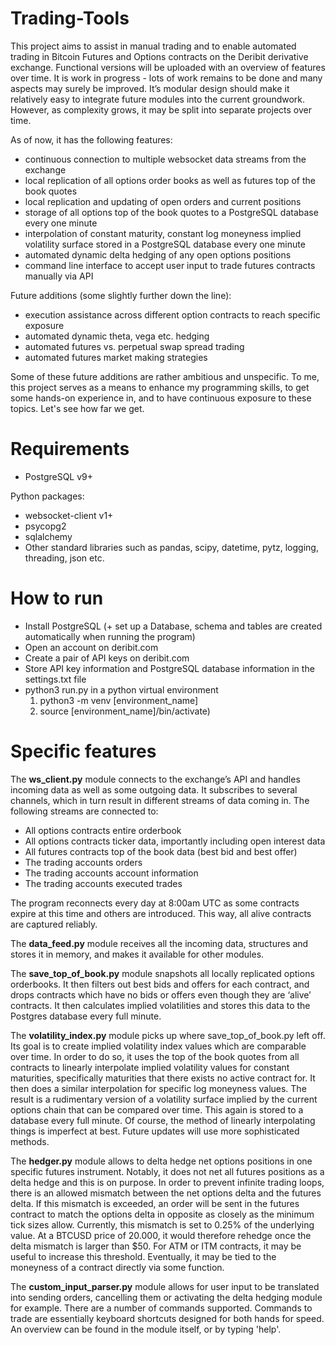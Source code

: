 # Trading-Tools

This project aims to assist in manual trading and to enable automated trading in Bitcoin Futures and Options contracts on the Deribit derivative exchange. Functional versions will be uploaded with an overview of features over time. It is work in progress - lots of work remains to be done and many aspects may surely be improved. It’s modular design should make it relatively easy to integrate future modules into the current groundwork. However, as complexity grows, it may be split into separate projects over time. 

As of now, it has the following features:
- continuous connection to multiple websocket data streams from the exchange
- local replication of all options order books as well as futures top of the book quotes
- local replication and updating of open orders and current positions
- storage of all options top of the book quotes to a PostgreSQL database every one minute
- interpolation of constant maturity, constant log moneyness implied volatility surface stored in a PostgreSQL database every one minute
- automated dynamic delta hedging of any open options positions
- command line interface to accept user input to trade futures contracts manually via API

Future additions (some slightly further down the line):
- execution assistance across different option contracts to reach specific exposure
- automated dynamic theta, vega etc. hedging
- automated futures vs. perpetual swap spread trading
- automated futures market making strategies

Some of these future additions are rather ambitious and unspecific. To me, this project serves as a means to enhance my programming skills, to get some hands-on experience in, and to have continuous exposure to these topics. Let's see how far we get.

# Requirements
- PostgreSQL v9+

Python packages:
- websocket-client v1+
- psycopg2
- sqlalchemy
- Other standard libraries such as pandas, scipy, datetime, pytz, logging, threading, json etc.


# How to run

- Install PostgreSQL (+ set up a Database, schema and tables are created automatically when running the program)
- Open an account on deribit.com
- Create a pair of API keys on deribit.com
- Store API key information and PostgreSQL database information in the settings.txt file
- python3 run.py in a python virtual environment 
  1. python3 -m venv [environment_name] 
  2. source [environment_name]/bin/activate)

# Specific features
The **ws_client.py** module connects to the exchange’s API and handles incoming data as well as some outgoing data. It subscribes to several channels, which in turn result in different streams of data coming in. The following streams are connected to:
- All options contracts entire orderbook
- All options contracts ticker data, importantly including open interest data
- All futures contracts top of the book data (best bid and best offer)
- The trading accounts orders
- The trading accounts account information
- The trading accounts executed trades

The program reconnects every day at 8:00am UTC as some contracts expire at this time and others are introduced. This way, all alive contracts are captured reliably. 

The **data_feed.py** module receives all the incoming data, structures and stores it in memory, and makes it available for other modules. 

The **save_top_of_book.py** module snapshots all locally replicated options orderbooks. It then filters out best bids and offers for each contract, and drops contracts which have no bids or offers even though they are ‘alive’ contracts. It then calculates implied volatilities and stores this data to the Postgres database every full minute. 

The **volatility_index.py** module picks up where save_top_of_book.py left off. Its goal is to create implied volatility index values which are comparable over time. In order to do so, it uses the top of the book quotes from all contracts to linearly interpolate implied volatility values for constant maturities, specifically maturities that there exists no active contract for. It then does a similar interpolation for specific log moneyness values. The result is a rudimentary version of a volatility surface implied by the current options chain that can be compared over time. This again is stored to a database every full minute. Of course, the method of linearly interpolating things is imperfect at best. Future updates will use more sophisticated methods. 

The **hedger.py** module allows to delta hedge net options positions in one specific futures instrument.  Notably, it does not net all futures positions as a delta hedge and this is on purpose. In order to prevent infinite trading loops, there is an allowed mismatch between the net options delta and the futures delta. If this mismatch is exceeded, an order will be sent in the futures contract to match the options delta in opposite as closely as the minimum tick sizes allow. Currently, this mismatch is set to 0.25% of the underlying value. At a BTCUSD price of 20.000, it would therefore rehedge once the delta mismatch is larger than $50. For ATM or ITM contracts, it may be useful to increase this threshold. Eventually, it may be tied to the moneyness of a contract directly via some function. 

The **custom_input_parser.py** module allows for user input to be translated into sending orders, cancelling them or activating the delta hedging module for example. There are a number of commands supported. Commands to trade are essentially keyboard shortcuts designed for both hands for speed. An overview can be found in the module itself, or by typing 'help'.
